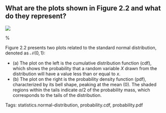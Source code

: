 ## What are the plots shown in Figure 2.2 and what do they represent?

![](https://cdn.mathpix.com/cropped/2024_06_13_4e374e7a642c7281c32cg-1.jpg?height=447&width=1266&top_left_y=200&top_left_x=367)

%

Figure 2.2 presents two plots related to the standard normal distribution, denoted as $\mathcal{N}(0, 1)$:
- (a) The plot on the left is the cumulative distribution function (cdf), which shows the probability that a random variable $X$ drawn from the distribution will have a value less than or equal to $x$. 
- (b) The plot on the right is the probability density function (pdf), characterized by its bell shape, peaking at the mean ($0$). The shaded regions within the tails indicate $\alpha / 2$ of the probability mass, which corresponds to the tails of the distribution.

Tags: statistics.normal-distribution, probability.cdf, probability.pdf